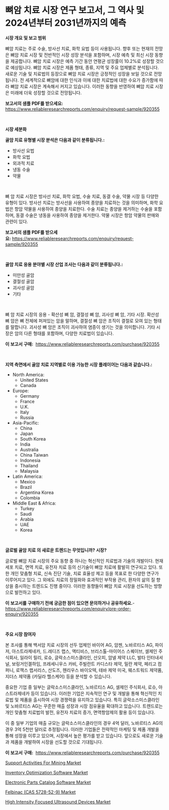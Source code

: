 <p><h1>뼈암 치료 시장 연구 보고서, 그 역사 및 2024년부터 2031년까지의 예측</h1></p><p><strong>시장 개요 및 보고 범위</strong></p>
<p><p>뼈암 치료는 주로 수술, 방사선 치료, 화학 요법 등이 사용됩니다. 향후 또는 현재의 전망은 뼈암 치료 시장 및 전반적인 시장 성장 분석을 포함하며, 시장 예측 및 최신 시장 동향을 제공합니다. 뼈암 치료 시장은 예측 기간 동안 연평균 성장률이 10.2%로 성장할 것으로 예상됩니다. 뼈암 치료 시장은 제품 형태, 종류, 지역 및 주요 업체별로 분석됩니다. 새로운 기술 및 치료법의 등장으로 뼈암 치료 시장은 긍정적인 성장을 보일 것으로 전망됩니다. 전 세계적으로 뼈암에 대한 인식과 이에 대한 치료법에 대한 수요가 증가함에 따라 뼈암 치료 시장은 계속해서 커지고 있습니다. 이러한 동향을 반영하여 뼈암 치료 시장은 미래에 더욱 성장할 것으로 전망됩니다.</p></p>
<p><strong>보고서의 샘플 PDF를 받으세요:</strong> <a href="https://www.reliableresearchreports.com/enquiry/request-sample/920355">https://www.reliableresearchreports.com/enquiry/request-sample/920355</a></p>
<p>&nbsp;</p>
<p><strong>시장 세분화</strong></p>
<p><strong>골암 치료 유형별 시장 분석은 다음과 같이 분류됩니다.:</strong></p>
<p><ul><li>방사선 요법</li><li>화학 요법</li><li>외과적 치료</li><li>냉동 수술</li><li>약물</li></ul></p>
<p>&nbsp;</p>
<p><p>뼈 암 치료 시장은 방사선 치료, 화학 요법, 수술 치료, 동결 수술, 약물 시장 등 다양한 유형이 있다. 방사선 치료는 방사선을 사용하여 종양을 치료하는 것을 의미하며, 화학 요법은 항암 약물을 사용하여 종양을 치료한다. 수술 치료는 종양을 제거하는 수술을 포함하며, 동결 수술은 냉동을 사용하여 종양을 제거한다. 약물 시장은 항암 약물의 판매와 관련이 있다.</p></p>
<p><strong>보고서의 샘플 PDF를 받으세요:</strong>&nbsp;<a href="https://www.reliableresearchreports.com/enquiry/request-sample/920355">https://www.reliableresearchreports.com/enquiry/request-sample/920355</a></p>
<p>&nbsp;</p>
<p><strong> 골암 치료 응용 분야별 시장 산업 조사는 다음과 같이 분류됩니다.:</strong></p>
<p><ul><li>미만성 골암</li><li>결절성 골암</li><li>괴사성 골암</li><li>기타</li></ul></p>
<p>&nbsp;</p>
<p><p>뼈 암 치료 시장의 응용 - 확산성 뼈 암, 결절성 뼈 암, 괴사성 뼈 암, 기타 시장. 확산성 뼈 암은 뼈 전체에 퍼져있는 암을 말하며, 결절성 뼈 암은 조직이 결절로 모여 있는 형태를 말합니다. 괴사성 뼈 암은 조직이 괴사하여 염증이 생기는 것을 의미합니다. 기타 시장은 암의 다른 형태를 포함하며, 다양한 치료법이 있습니다.</p></p>
<p><strong>이 보고서 구매:</strong>&nbsp; <a href="https://www.reliableresearchreports.com/purchase/920355">https://www.reliableresearchreports.com/purchase/920355</a></p>
<p>&nbsp;</p>
<p><strong>지역 측면에서 골암 치료 지역별로 이용 가능한 시장 플레이어는 다음과 같습니다.:</strong></p>
<p><ul>
    <li>
        North America:
        <ul>
            <li>United States</li>
            <li>Canada</li>
        </ul>
    </li>
    <li>
        Europe:
        <ul>
            <li>Germany</li>
            <li>France</li>
            <li>U.K.</li>
            <li>Italy</li>
            <li>Russia</li>
        </ul>
    </li>
    <li>
        Asia-Pacific:
        <ul>
            <li>China</li>
            <li>Japan</li>
            <li>South Korea</li>
            <li>India</li>
            <li>Australia</li>
            <li>China Taiwan</li>
            <li>Indonesia</li>
            <li>Thailand</li>
            <li>Malaysia</li>
        </ul>
    </li>
    <li>
        Latin America:
        <ul>
            <li>Mexico</li>
            <li>Brazil</li>
            <li>Argentina Korea</li>
            <li>Colombia</li>
        </ul>
    </li>
    <li>
        Middle East & Africa:
        <ul>
            <li>Turkey</li>
            <li>Saudi</li>
            <li>Arabia</li>
            <li>UAE</li>
            <li>Korea</li>
        </ul>
    </li>
    </ul></p>
<p>&nbsp;</p>
<p><strong>글로벌 골암 치료 의 새로운 트렌드는 무엇입니까? 시장?</strong></p>
<p><p>글로벌 뼈암 치료 시장의 주요 동향 중 하나는 혁신적인 치료법과 기술의 개발이다. 현재 세포 치료, 면역 치료, 유전자 치료 등의 신기술이 뼈암 치료에 활발히 연구되고 있다. 또한 개인 맞춤형 치료, 신속 진단 기술, 치료 효율성 제고 등을 목표로 한 다양한 연구가 이루어지고 있다. 그 외에도 치료의 정밀화와 효과적인 부작용 관리, 환자의 삶의 질 향상을 중시하는 트렌드도 진행 중이다. 이러한 동향들이 뼈암 치료 시장을 선도하는 방향으로 발전하고 있다.</p></p>
<p><strong>이 보고서를 구매하기 전에 궁금한 점이 있으면 문의하거나 공유하세요.</strong>- <a href="https://www.reliableresearchreports.com/enquiry/pre-order-enquiry/920355">https://www.reliableresearchreports.com/enquiry/pre-order-enquiry/920355</a></p>
<p>&nbsp;</p>
<p><strong>주요 시장 참여자</strong></p>
<p><p>본 조사를 통해 백서암 치료 시장의 선두 업체인 바이어 AG, 암젠, 노바르티스 AG, 파이저, 아스트라제네카, 드.레디즈 랩스, 액티비스, 브리스톨-마이어스 스퀘이브, 셀제인 주식회사, 일라이 릴리, 로슈, 글락소스미스클라인, 산오피, 암넬 제약 LLC, 발타 인터내셔널, 보링거인겔하임, 프레세니우스 카비, 주빌란트 카디스타 제약, 밀란 제약, 페리고 컴퍼니, 로잭스 랩서리스, 산도즈, 헨리우스 바이오텍, 테바 제약 미국, 웨스트워드 제약품, 지더스 제약품 (카딜라 헬스케어) 등을 분석할 수 있습니다.</p><p>중요한 기업 중 일부는 글락소스미스클라인, 노바르티스 AG, 셀제인 주식회사, 로슈, 아스트라제네카 등이 있습니다. 이러한 기업은 지속적인 연구 및 개발을 통해 혁신적인 치료법 및 제품을 출시하여 시장 경쟁력을 유지하고 있습니다. 특히 글락소스미스클라인 및 노바르티스 AG는 꾸준한 매출 성장과 시장 점유율을 확대하고 있습니다. 트렌드로는 개인 맞춤형 치료법의 발전, 유전자 치료의 증가, 면역항암제의 활용 등이 있습니다.</p><p>이 중 일부 기업의 매출 규모는 글락소스미스클라인의 경우 4억 달러, 노바르티스 AG의 경우 3억 5천만 달러로 추정됩니다. 이러한 기업들은 전략적인 마케팅 및 제품 개발을 통해 성장을 이루고 있으며, 시장에서 높은 평가를 받고 있습니다. 앞으로도 새로운 기술과 제품을 개발하여 시장을 선도할 것으로 기대됩니다.</p></p>
<p><strong>이 보고서 구매:</strong>&nbsp;&nbsp;<a href="https://www.reliableresearchreports.com/purchase/920355">https://www.reliableresearchreports.com/purchase/920355</a></p>
<p><p><a href="https://github.com/singletonthaxterkelliehr2df/Market-Research-Report-List-1/blob/main/support-activities-for-mining-market.md">Support Activities For Mining Market</a></p><p><a href="https://github.com/gdfhhhj/Market-Research-Report-List-3/blob/main/inventory-optimization-software-market.md">Inventory Optimization Software Market</a></p><p><a href="https://github.com/RichRobinson5/Market-Research-Report-List-3/blob/main/electronic-parts-catalog-software-market.md">Electronic Parts Catalog Software Market</a></p><p><a href="https://issuu.com/reportprime-2/docs/felbinac-cas-5728-52-9-market-size-2030.pptx">Felbinac (CAS 5728-52-9) Market</a></p><p><a href="https://issuu.com/reportprime-2/docs/high-intensity-focused-ultrasound-devices-market-s">High Intensity Focused Ultrasound Devices Market</a></p></p>

